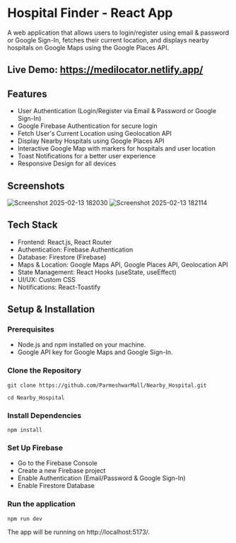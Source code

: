 # Hospital Finder - React App

A web application that allows users to login/register using email & password or Google Sign-In, fetches their current location, and displays nearby hospitals on Google Maps using the Google Places API.

## Live Demo: https://medilocator.netlify.app/

## Features
* User Authentication (Login/Register via Email & Password or Google Sign-In)
* Google Firebase Authentication for secure login
* Fetch User's Current Location using Geolocation API
* Display Nearby Hospitals using Google Places API
* Interactive Google Map with markers for hospitals and user location
* Toast Notifications for a better user experience
* Responsive Design for all devices

## Screenshots

![Screenshot 2025-02-13 182030](https://github.com/user-attachments/assets/b24a2b93-4ad9-47a3-92a7-42b8c925eb89)
![Screenshot 2025-02-13 182114](https://github.com/user-attachments/assets/8cb59113-9d4d-4804-9a29-4e1f62a04491)

## Tech Stack
* Frontend: React.js, React Router
* Authentication: Firebase Authentication
* Database: Firestore (Firebase)
* Maps & Location: Google Maps API, Google Places API, Geolocation API
* State Management: React Hooks (useState, useEffect)
* UI/UX: Custom CSS
* Notifications: React-Toastify

##  Setup & Installation

### Prerequisites
* Node.js and npm installed on your machine.
* Google API key for Google Maps and Google Sign-In.

### Clone the Repository

    git clone https://github.com/ParmeshwarMall/Nearby_Hospital.git

    cd Nearby_Hospital

### Install Dependencies

    npm install

### Set Up Firebase

* Go to the Firebase Console
* Create a new Firebase project
* Enable Authentication (Email/Password & Google Sign-In)
* Enable Firestore Database

### Run the application

    npm run dev

The app will be running on http://localhost:5173/.


